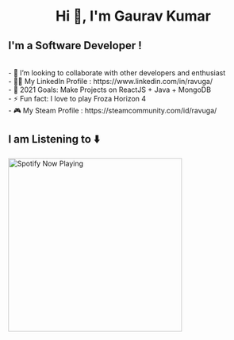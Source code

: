 <h1 align="center">Hi 👋, I'm Gaurav Kumar</h1>

## I'm a Software Developer ! 

<br>
- 👯 I’m looking to collaborate with other developers and enthusiast <br>
- 👨‍💻 My LinkedIn Profile : https://www.linkedin.com/in/ravuga/ <br>
- 🥅 2021 Goals: Make Projects on ReactJS + Java + MongoDB <br>
- ⚡ Fun fact: I love to play Froza Horizon 4 <br>
- 🎮 My Steam Profile : https://steamcommunity.com/id/ravuga/
<br>

## I am Listening to ⬇️
[<img src="https://spotify-now-playing-coral.vercel.app/api/spotify-playing" alt="Spotify Now Playing" width="350" />](https://open.spotify.com/user/314itoxb2ejxkk5pvyqniv3r6zn4)
